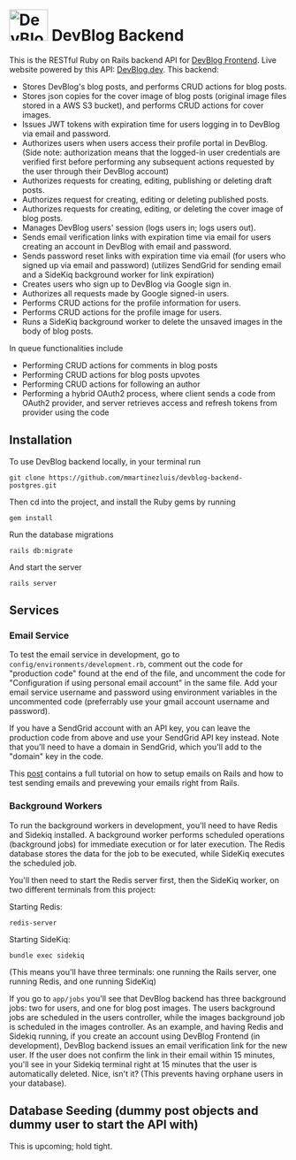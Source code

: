 <h1>
    <img src="https://user-images.githubusercontent.com/75151961/142570132-d4ce33f1-6108-46c3-9681-f883b92a9dc3.png" data-canonical-src="https://user-images.githubusercontent.com/75151961/142570132-d4ce33f1-6108-46c3-9681-f883b92a9dc3.png" width="70" height="57" alt="DevBlog logo" />
    DevBlog Backend
</h1>

This is the RESTful Ruby on Rails backend API for [DevBlog Frontend](https://github.com/mmartinezluis/devblog-frontend). Live website powered by this API: [DevBlog.dev](https://devblog.dev). This backend:

* Stores DevBlog's blog posts, and performs CRUD actions for blog posts.
* Stores json copies for the cover image of blog posts (original image files stored in a AWS S3 bucket), and performs CRUD actions for cover images.
* Issues JWT tokens with expiration time for users logging in to DevBlog via email and password.
* Authorizes users when users access their profile portal in DevBlog.
(Side note: authorization means that the logged-in user credentials are verified first before performing any subsequent actions requested by the user through their DevBlog account)
* Authorizes requests for creating, editing, publishing or deleting draft posts.
* Authorizes request for creating, editing or deleting published posts.
* Authorizes requests for creating, editing, or deleting the cover image of blog posts.
* Manages DevBlog users' session (logs users in; logs users out).
* Sends email verification links with expiration time via email for users creating an account in DevBlog with email and password.
* Sends password reset links with expiration time via email (for users who signed up via email and password) (utilizes SendGrid for sending email and a SideKiq background worker for link expiration)
* Creates users who sign up to DevBlog via Google sign in.
* Authorizes all requests made by Google signed-in users.
* Performs CRUD actions for the profile information for users.
* Performs CRUD actions for the profile image for users.
* Runs a SideKiq background worker to delete the unsaved images in the body of blog posts.

In queue functionalities include
* Performing CRUD actions for comments in blog posts
* Performing CRUD actions for blog posts upvotes 
* Performing CRUD actions for following an author
* Performing a hybrid OAuth2 process, where client sends a code from OAuth2 provider, and server retrieves access and refresh tokens from provider using the code 

## Installation
To use DevBlog backend locally, in your terminal run
```
git clone https://github.com/mmartinezluis/devblog-backend-postgres.git
```

Then cd into the project, and install the Ruby gems by running
```
gem install
```

Run the database migrations
```
rails db:migrate
```

And start the server
```
rails server
```

## Services 
### Email Service
To test the email service in development, go to `config/environments/development.rb`, comment out the code for "production code" found at the end of the file, and uncomment the code for "Configuration if using personal email account" in the same file. Add your email service username and password using environment variables in the uncommented code (preferrably use your gmail account username and password).

If you have a SendGrid account with an API key, you can leave the production code from above and use your SendGrid API key instead. Note that you'll need to have a domain in SendGrid, which you'll add to the "domain" key in the code.

This [post](https://dev.to/morinoko/sending-emails-in-rails-with-action-mailer-and-gmail-35g4) contains a full tutorial on how to setup emails on Rails and how to test sending emails and prevewing your emails right from Rails. 

### Background Workers
To run the background workers in development, you'll need to have Redis and Sidekiq installed. A background worker performs scheduled operations (background jobs) for immediate execution or for later execution. The Redis database stores the data for the job to be executed, while SideKiq executes the scheduled job.

You'll then need to start the Redis server first, then the SideKiq worker, on two different terminals from this project:

Starting Redis:
```
redis-server
```
Starting SideKiq:
```
bundle exec sidekiq
```
(This means you'll have three terminals: one running the Rails server, one running Redis, and one running SideKiq)

If you go to `app/jobs` you'll see that DevBlog backend has three background jobs: two for users, and one for blog post images. The users background jobs are scheduled in the users controller, while the images background job is scheduled in the images controller. As an example, and having Redis and Sidekiq running, if you create an account using DevBlog Frontend (in development), DevBlog backend issues an email verification link for the new user. If the user does not confirm the link in their email within 15 minutes, you'll see in your Sidekiq terminal right at 15 minutes that the user is automatically deleted. Nice, isn't it? (This prevents having orphane users in your database).

## Database Seeding (dummy post objects and dummy user to start the API with)
This is upcoming; hold tight.


<!-- * System dependencies
* Configuration
* Database creation
* Database initialization
* How to run the test suite
* Services (job queues, cache servers, search engines, etc.)
* Deployment instructions -->

